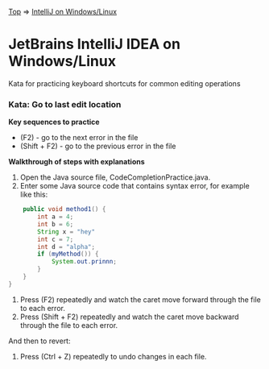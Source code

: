 [Top](README.md) => [IntelliJ on Windows/Linux](ij-win-lin.md)

# JetBrains IntelliJ IDEA on Windows/Linux

Kata for practicing keyboard shortcuts for common editing operations

### Kata: Go to last edit location

**Key sequences to practice**

- (F2) - go to the next error in the file
- (Shift + F2) - go to the previous error in the file

**Walkthrough of steps with explanations**

1. Open the Java source file, CodeCompletionPractice.java.
1. Enter some Java source code that contains syntax error, for example like this:
```java
    public void method1() {
        int a = 4;
        int b = 6;
        String x = "hey"
        int c = 7;
        int d = "alpha";
        if (myMethod()) {
            System.out.prinnn;
        }
    }
}
```
1. Press (F2) repeatedly and watch the caret move forward through the file to each error.
1. Press (Shift + F2) repeatedly and watch the caret move backward through the file to each error.

And then to revert:

1. Press (Ctrl + Z) repeatedly to undo changes in each file.
